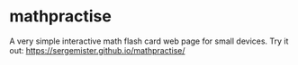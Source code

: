 # mathpractise
A very simple interactive math flash card web page for small devices.  Try it out: https://sergemister.github.io/mathpractise/

